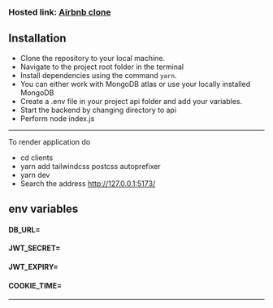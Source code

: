 
### Hosted link: [Airbnb clone](https://kash-airbnb1.netlify.app)

## Installation
- Clone the repository to your local machine.
- Navigate to the project root folder in the terminal
- Install dependencies using the command `yarn`.
- You can either work with MongoDB atlas or use your locally installed MongoDB
- Create a .env file in your project api folder and add your variables.
- Start the backend by changing directory to api 
- Perform node index.js

---

To render application do 
- cd clients
- yarn add tailwindcss postcss autoprefixer
- yarn dev
- Search the address http://127.0.0.1:5173/

## env variables

#### DB_URL=

#### JWT_SECRET=

#### JWT_EXPIRY=

#### COOKIE_TIME=

---
